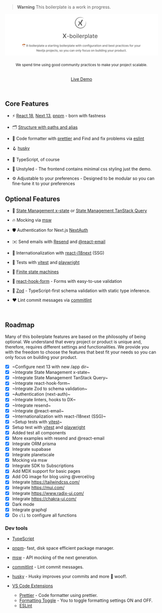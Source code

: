> **Warning**
> This boilerplate is a work in progress.

<p align='center'>
  <img src='https://github.com/react-next-boilerplate/X-boilerplate/blob/main/docs/images/preview.png' alt='X-boilerplate a starting boilerplate with configuration and best practices for your Nextjs projects, so you can only focus on building your product.' width='600'/>
</p>

<div align="center">
  <sub> We spend time using good community practices to make your project scalable.</sub>
</div>

<br>

<p align='center'>
  <a href="https://x.openkit.run/">Live Demo</a>
</p>

<br>

## Core Features

- ⚡️ [React 18](https://reactjs.org/), [Next 13](https://nextjs.org/), [pnpm](https://pnpm.io/) - born with fastness

- 🗂 [Structure with paths and alias](./tsconfig.json)

- 💅 Code formatter with [prettier](https://prettier.io/) and Find and fix problems via [eslint](https://eslint.org/)

- 🪝 [husky](https://commitlint.js.org/#/)

- 🦾 TypeScript, of course

- 💄 Unstyled - The frontend contains minimal css styling just the demo.

- ⚙️ Adjustable to your preferences - Designed to be modular so you can fine-tune it to your preferences

## Optional Features

- 🍍 [State Management x-state](https://xstate.js.org/) or [State Management TanStack Query](https://tanstack.com/query/v4)

- 🔥 Mocking via [msw](https://mswjs.io/)

- 🛡️ Authentication for Next.js [NextAuth](https://next-auth.js.org/)

- ✉️ Send emails with [Resend](https://resend.com) and [@react-email](https://react.email/docs/integrations/resend)

- 🐂 Internationalization with [react-i18next](https://react.i18next.com/) (SSG)

- 💩 Tests with [vitest](https://vitest.dev/) and [playwright](https://playwright.dev/)

- 📑 [Finite state machines](./src/machines)

- 📄 [react-hook-form](https://react-hook-form.com/) - Forms with easy-to-use validation

- 💎 [Zod](https://zod.dev/) - TypeScript-first schema validation with static type inference.

- ❤️ Lint commit messages via [commitlint](https://commitlint.js.org/#/)

<br>

## Roadmap

Many of this boilerplate features are based on the philosophy of being optional. We understand that every project or product is unique and, therefore, requires different settings and functionalities. We provide you with the freedom to choose the features that best fit your needs so you can only focus on building your product.

- [x] ~Configure next 13 with new /app dir~
- [x] ~Integrate State Management x-state~
- [x] ~Integrate State Management TanStack Query~
- [x] ~Integrate react-hook-form~
- [x] ~Integrate Zod to schema validation~
- [x] ~Authentication (next-auth)~
- [x] ~Integrate linters, hooks to DX~
- [x] ~Integrate resend~
- [x] ~Integrate @react-email~
- [x] ~Internationalization with react-i18next (SSG)~
- [x] ~Setup tests with [vitest](https://vitest.dev/)~
- [x] Setup test with [vitest](https://vitest.dev/) and [playwright](https://playwright.dev/)
- [x] Added test all components
- [x] More examples with resend and @react-email
- [x] Integrate ORM prisma
- [x] Integrate supabase
- [x] Integrate planetscale
- [x] Mocking via msw
- [x] Integrate SDK to Subscriptions
- [x] Add MDX support for basic pages
- [x] Add OG image for blog using @vercel/og
- [x] Integrate https://tailwindcss.com/
- [x] Integrate https://mui.com/
- [x] Integrate https://www.radix-ui.com/
- [x] Integrate https://chakra-ui.com/
- [x] Dark mode
- [x] Integrate graphql
- [x] Do `cli` to configure all functions

### Dev tools

- [TypeScript](https://www.typescriptlang.org/)
- [pnpm](https://pnpm.io/)- fast, disk space efficient package manager.
- [msw](https://mswjs.io/) - API mocking of the next generation.
- [commitlint](https://commitlint.js.org/#/) - Lint commit messages.
- [husky](https://typicode.github.io/husky/#/) - Husky improves your commits and more 🐶 woof!.

- [VS Code Extensions](./.vscode/extensions.json)
  - [Prettier](https://marketplace.visualstudio.com/items?itemName=esbenp.prettier-vscode) - Code formatter using prettier.
  - [Formatting Toggle](https://marketplace.visualstudio.com/items?itemName=tombonnike.vscode-status-bar-format-toggle) - You to toggle formatting settings ON and OFF.
  - [ESLint](https://marketplace.visualstudio.com/items?itemName=dbaeumer.vscode-eslint)
